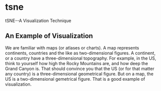 # tsne
tSNE--A Visualization Technique

## An Example of Visualization

We are familiar with maps (or atlases or charts).
A map represents continents, countries and the like as two-dimensional figures.
A continent, or a country have a three-dimensional topography.
For example, in the US, think to yourself how high the Rocky Mountains are, and how deep the Grand Canyon is.
That should convince you that the US (or for that matter any country) is a three-dimensional geometrical figure.
But on a map, the US is a two-dimensional gemetrical figure.
That is a good example of visualization.

